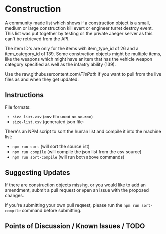 # Construction

A community made list which shows if a construction object is a small, medium or large construction kill event or engineer turret destroy event. This list was put together by testing on the private Jaeger server as this can't be retrieved from the API.

The item ID's are only for the items with item_type_id of 26 and a item_category_id of 139. Some construction objects might be multiple items, like the weapons which might have an item that has the vehicle weapon category specified as well as the infantry ability (139).

Use the raw.githubusercontent.com/*FilePath* if you want to pull from the live files as and when they get updated.

## Instructions

File formats:
* `size-list.csv` (csv file used as source)
* `size-list.csv` (generated json file)

There's an NPM script to sort the human list and compile it into the machine list:
* `npm run sort` (will sort the source list)
* `npm run compile` (will compile the json list from the csv source)
* `npm run sort-compile` (will run both above commands)

## Suggesting Updates

If there are construction objects missing, or you would like to add an amendment, submit a pull request or open an issue with the proposed changes.

If you're submitting your own pull request, please run the `npm run sort-compile` command before submitting.

## Points of Discussion / Known Issues / TODO
